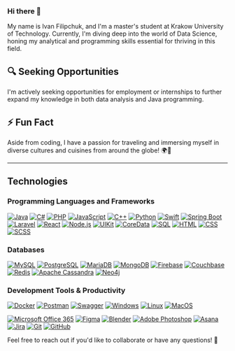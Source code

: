 ### Hi there 👋

My name is Ivan Filipchuk, and I'm a master's student at Krakow University of Technology. Currently, I'm diving deep into the world of Data Science, honing my analytical and programming skills essential for thriving in this field.

## 🔍 Seeking Opportunities

I'm actively seeking opportunities for employment or internships to further expand my knowledge in both data analysis and Java programming.

## ⚡ Fun Fact

Aside from coding, I have a passion for traveling and immersing myself in diverse cultures and cuisines from around the globe! 🌍🍜

---

## Technologies

### Programming Languages and Frameworks
[![Java](https://img.shields.io/badge/Java-007396?style=for-the-badge&logo=java&logoColor=white)](https://www.java.com)
[![C#](https://img.shields.io/badge/C%23-239120?style=for-the-badge&logo=c-sharp&logoColor=white)](https://docs.microsoft.com/en-us/dotnet/csharp/)
[![PHP](https://img.shields.io/badge/PHP-777BB4?style=for-the-badge&logo=php&logoColor=white)](https://www.php.net)
[![JavaScript](https://img.shields.io/badge/JavaScript-F7DF1E?style=for-the-badge&logo=javascript&logoColor=black)](https://www.javascript.com)
[![C++](https://img.shields.io/badge/C%2B%2B-00599C?style=for-the-badge&logo=c%2B%2B&logoColor=white)](https://www.cplusplus.com)
[![Python](https://img.shields.io/badge/Python-3776AB?style=for-the-badge&logo=python&logoColor=white)](https://www.python.org)
[![Swift](https://img.shields.io/badge/Swift-FA7343?style=for-the-badge&logo=swift&logoColor=white)](https://swift.org)
[![Spring Boot](https://img.shields.io/badge/Spring%20Boot-6DB33F?style=for-the-badge&logo=spring-boot&logoColor=white)](https://spring.io/projects/spring-boot)
[![Laravel](https://img.shields.io/badge/Laravel-FF2D20?style=for-the-badge&logo=laravel&logoColor=white)](https://laravel.com)
[![React](https://img.shields.io/badge/React-61DAFB?style=for-the-badge&logo=react&logoColor=white)](https://reactjs.org)
[![Node.js](https://img.shields.io/badge/Node.js-43853D?style=for-the-badge&logo=node.js&logoColor=white)](https://nodejs.org)
[![UIKit](https://img.shields.io/badge/UIKit-FF2D20?style=for-the-badge&logo=swift&logoColor=white)](https://developer.apple.com/documentation/uikit)
[![CoreData](https://img.shields.io/badge/CoreData-87CEEB?style=for-the-badge&logo=swift&logoColor=white)](https://developer.apple.com/documentation/coredata)
[![SQL](https://img.shields.io/badge/SQL-138366?style=for-the-badge&logo=sql&logoColor=white)](https://en.wikipedia.org/wiki/SQL)
[![HTML](https://img.shields.io/badge/HTML-E34F26?style=for-the-badge&logo=html5&logoColor=white)](https://developer.mozilla.org/en-US/docs/Web/HTML)
[![CSS](https://img.shields.io/badge/CSS-1572B6?style=for-the-badge&logo=css3&logoColor=white)](https://developer.mozilla.org/en-US/docs/Web/CSS)
[![SCSS](https://img.shields.io/badge/SCSS-CC6699?style=for-the-badge&logo=sass&logoColor=white)](https://sass-lang.com)

### Databases
[![MySQL](https://img.shields.io/badge/MySQL-4479A1?style=for-the-badge&logo=mysql&logoColor=white)](https://www.mysql.com)
[![PostgreSQL](https://img.shields.io/badge/PostgreSQL-336791?style=for-the-badge&logo=postgresql&logoColor=white)](https://www.postgresql.org)
[![MariaDB](https://img.shields.io/badge/MariaDB-003545?style=for-the-badge&logo=mariadb&logoColor=white)](https://mariadb.org)
[![MongoDB](https://img.shields.io/badge/MongoDB-47A248?style=for-the-badge&logo=mongodb&logoColor=white)](https://www.mongodb.com)
[![Firebase](https://img.shields.io/badge/Firebase-FFCA28?style=for-the-badge&logo=firebase&logoColor=black)](https://firebase.google.com)
[![Couchbase](https://img.shields.io/badge/Couchbase-EA2328?style=for-the-badge&logo=couchbase&logoColor=white)](https://www.couchbase.com)
[![Redis](https://img.shields.io/badge/Redis-DC382D?style=for-the-badge&logo=redis&logoColor=white)](https://redis.io)
[![Apache Cassandra](https://img.shields.io/badge/Apache%20Cassandra-1287B1?style=for-the-badge&logo=apache-cassandra&logoColor=white)](http://cassandra.apache.org)
[![Neo4j](https://img.shields.io/badge/Neo4j-008CC1?style=for-the-badge&logo=neo4j&logoColor=white)](https://neo4j.com)

### Development Tools & Productivity
[![Docker](https://img.shields.io/badge/Docker-2496ED?style=for-the-badge&logo=docker&logoColor=white)](https://www.docker.com)
[![Postman](https://img.shields.io/badge/Postman-FF6C37?style=for-the-badge&logo=postman&logoColor=white)](https://www.postman.com)
[![Swagger](https://img.shields.io/badge/Swagger-85EA2D?style=for-the-badge&logo=swagger&logoColor=black)](https://swagger.io)
[![Windows](https://img.shields.io/badge/Windows-0078D6?style=for-the-badge&logo=windows&logoColor=white)](https://www.microsoft.com/en-us/windows/)
[![Linux](https://img.shields.io/badge/Linux-FCC624?style=for-the-badge&logo=linux&logoColor=black)](https://www.linux.org)
[![MacOS](https://img.shields.io/badge/MacOS-000000?style=for-the-badge&logo=apple&logoColor=white)](https://www.apple.com/macos)

[![Microsoft Office 365](https://img.shields.io/badge/Microsoft%20Office%20365-0078D4?style=for-the-badge&logo=microsoft-office&logoColor=white)](https://www.microsoft.com/microsoft-365)
[![Figma](https://img.shields.io/badge/Figma-F24E1E?style=for-the-badge&logo=figma&logoColor=white)](https://www.figma.com)
[![Blender](https://img.shields.io/badge/Blender-F5792A?style=for-the-badge&logo=blender&logoColor=white)](https://www.blender.org)
[![Adobe Photoshop](https://img.shields.io/badge/Adobe%20Photoshop-31A8FF?style=for-the-badge&logo=adobe-photoshop&logoColor=white)](https://www.adobe.com/products/photoshop.html)
[![Asana](https://img.shields.io/badge/Asana-273849?style=for-the-badge&logo=asana&logoColor=white)](https://asana.com)
[![Jira](https://img.shields.io/badge/Jira-0052CC?style=for-the-badge&logo=jira&logoColor=white)](https://www.atlassian.com/software/jira)
[![Git](https://img.shields.io/badge/Git-F05032?style=for-the-badge&logo=git&logoColor=white)](https://git-scm.com)
[![GitHub](https://img.shields.io/badge/GitHub-181717?style=for-the-badge&logo=github&logoColor=white)](https://github.com)

Feel free to reach out if you'd like to collaborate or have any questions! 🚀

<!--
**IvanFilipchuk/IvanFilipchuk** is a ✨ _special_ ✨ repository because its `README.md` (this file) appears on your GitHub profile.

Here are some ideas to get you started:

- 🔭 I’m currently working on ...
- 🌱 I’m currently learning ...
- 👯 I’m looking to collaborate on ...
- 🤔 I’m looking for help with ...
- 💬 Ask me about ...
- 📫 How to reach me: ...
- 😄 Pronouns: ...
- ⚡ Fun fact: ...
-->
